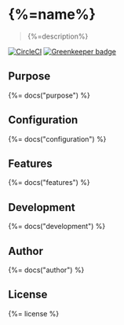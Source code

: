 # {%=name%}

> {%=description%}

[![CircleCI](https://img.shields.io/circleci/project/github/sammler/log-service.svg)](https://circleci.com/gh/sammler/log-service)
[![Greenkeeper badge](https://badges.greenkeeper.io/sammler/log-service.svg)](https://greenkeeper.io/)

## Purpose
{%= docs("purpose") %}

## Configuration
{%= docs("configuration") %}

## Features
{%= docs("features") %}

## Development
{%= docs("development") %}

## Author
{%= docs("author") %}

## License
{%= license %}
